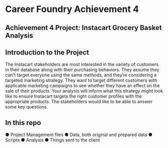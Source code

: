# Career Foundry Achievement 4
## Achievement 4 Project: Instacart Grocery Basket Analysis

## Introduction to the Project
The Instacart stakeholders are most interested in the variety of customers in their database along with their purchasing behaviors. They assume they can't target everyone using the same methods, and they’re considering a targeted marketing strategy. They want to target different customers with applicable marketing campaigns to see whether they have an effect on the sale of their products. Your analysis will inform what this strategy might look like to ensure Instacart targets the right customer profiles with the appropriate products. The stakeholders would like to be able to answer some key questions.

## In this repo
● Project Management files
● Data, both original and prepared data
● Scripts
● Analysis
● Things sent to the client
